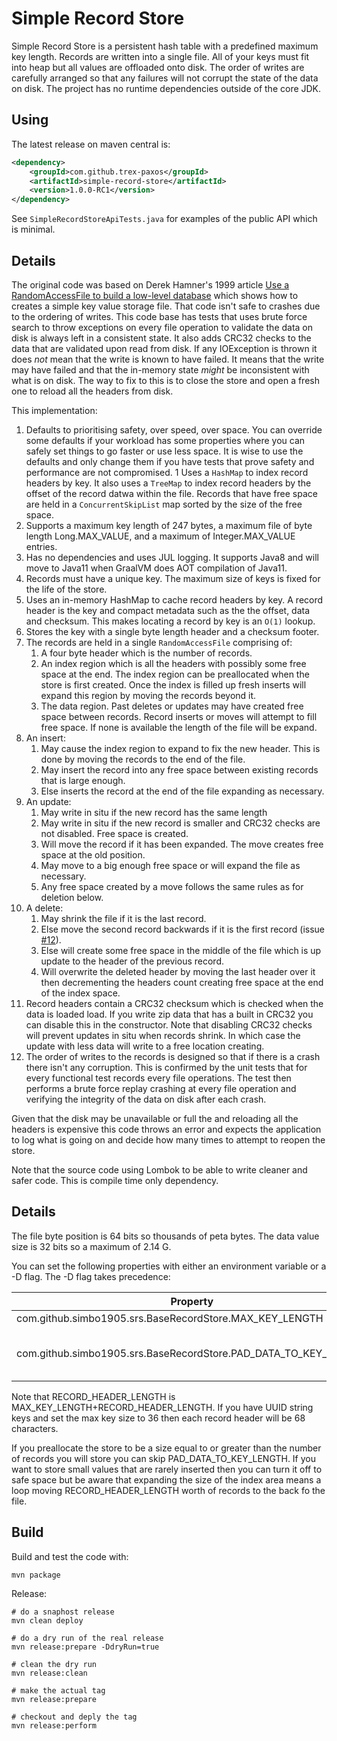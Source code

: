 
# Simple Record Store

Simple Record Store is a persistent hash table with a predefined maximum key length. Records are written into a single 
file. All of your keys must fit into heap but all values are offloaded onto disk. The order of writes are carefully 
arranged so that any failures will not corrupt the state of the data on disk. The project has no runtime dependencies outside of the core JDK. 

## Using

The latest release on maven central is:

```xml
<dependency>
	<groupId>com.github.trex-paxos</groupId>
	<artifactId>simple-record-store</artifactId>
	<version>1.0.0-RC1</version>
</dependency>
```

See `SimpleRecordStoreApiTests.java` for examples of the public API which is minimal. 

## Details

The original code was based on Derek Hamner's 1999 article [Use a RandomAccessFile to build a low-level database](http://www.javaworld.com/jw-01-1999/jw-01-step.html)
which shows how to creates a simple key value storage file. That code isn't safe to crashes due to the ordering 
of writes. This code base has tests that uses brute force search to throw exceptions on every file operation to validate 
the data on disk is always left in a consistent state. It also adds CRC32 checks to the data that are validated upon read from disk. If any IOException is thrown it does *not* mean that the write is known to have failed. It means that the write may have failed and that the in-memory state *might* be inconsistent with what is on disk. The way to fix to this is to close the store and open a fresh one to reload all the headers from disk. 

This implementation: 

1. Defaults to prioritising safety, over speed, over space. You can override some defaults if your workload has some 
properties where you can safely set things to go faster or use less space. It is wise to use the defaults and only 
change them if you have tests that prove safety and performance are not compromised. 
1  Uses a `HashMap` to index record headers by key. It also uses a `TreeMap` to index record headers by the offset of the record datwa within the file. Records that have free space are held in a `ConcurrentSkipList` map sorted by the size of 
the free space.  
1. Supports a maximum key length of 247 bytes, a maximum file of byte length Long.MAX_VALUE, and a maximum of Integer.MAX_VALUE entries.
1. Has no dependencies and uses JUL logging. It supports Java8 and will move to Java11 when GraalVM does AOT compilation of Java11. 
1. Records must have a unique key. The maximum size of keys is fixed for the life of the store.  
1. Uses an in-memory HashMap to cache record headers by key. A record header is the key and compact metadata such as the the 
offset, data and checksum. This makes locating a record by key is an `O(1)` lookup.
1. Stores the key with a single byte length header and a checksum footer. 
1. The records are held in a single `RandomAccessFile` comprising of: 
   1. A four byte header which is the number of records. 
   2. An index region which is all the headers with possibly some free space at the end. The index region can be 
   preallocated when the store is first created. Once the index is filled up fresh inserts will expand this region 
   by moving the records beyond it.  
   3. The data region. Past deletes or updates may have created free space between records. Record inserts or moves will 
   attempt to fill free space. If none is available the length of the file will be expand. 
1. An insert:
   1. May cause the index region to expand to fix the new header. This is done by moving the records to the end of the file. 
   1. May insert the record into any free space between existing records that is large enough. 
   1. Else inserts the record at the end of the file expanding as necessary.  
1. An update:
   1. May write in situ if the new record has the same length
   1. May write in situ if the new record is smaller and CRC32 checks are not disabled. Free space is created. 
   1. Will move the record if it has been expanded. The move creates free space at the old position.  
   1. May move to a big enough free space or will expand the file as necessary.    
   1. Any free space created by a move follows the same rules as for deletion below. 
1. A delete:
   1. May shrink the file if it is the last record. 
   1. Else move the second record backwards if it is the first record (issue [#12](https://github.com/simbo1905/simple-record-store/issues/12)). 
   1. Else will create some free space in the middle of the file which is up update to the header of the previous record. 
   1. Will overwrite the deleted header by moving the last header over it then decrementing the headers count creating 
   free space at the end of the index space.    
1. Record headers contain a CRC32 checksum which is checked when the data is loaded load. If you write zip data that has a 
built in CRC32 you can disable this in the constructor. Note that disabling CRC32 checks will prevent updates in situ when 
records shrink. In which case the update with less data will write to a free location creating.  
1. The order of writes to the records is designed so that if there is a crash there isn't any corruption. This is confirmed 
by the unit tests that for every functional test records every file operations. The test then performs a brute force 
replay crashing at every file operation and verifying the integrity of the data on disk after each crash. 

Given that the disk may be unavailable or full the 
and reloading all the headers is expensive this code throws an error and expects the application to log what is going on 
and decide how many times to attempt to reopen the store. 

Note that the source code using Lombok to be able to write cleaner and safer code. This is compile time only dependency. 

## Details

The file byte position is 64 bits so thousands of peta bytes. The data value size is 32 bits so a maximum of 2.14 G. 

You can set the following properties with either an environment variable or a -D flag. The -D flag takes precedence:

| Property                                                | Default | Comment                 |
|---------------------------------------------------------|---------|-------------------------|
| com.github.simbo1905.srs.BaseRecordStore.MAX_KEY_LENGTH | 64      | Max size of key string. |
| com.github.simbo1905.srs.BaseRecordStore.PAD_DATA_TO_KEY_LENGTH | true      | Pad data records to a minimum of RECORD_HEADER_LENGTH bytes. |

Note that RECORD_HEADER_LENGTH is MAX_KEY_LENGTH+RECORD_HEADER_LENGTH. If you have UUID string keys and set the max key 
size to 36 then each record header will be 68 characters. 

If you preallocate the store to be a size equal to or greater than the number of records you will store
you can skip PAD_DATA_TO_KEY_LENGTH. If you want to store small values that are rarely inserted then you 
can turn it off to safe space but be aware that expanding the size of the index area means a loop moving 
RECORD_HEADER_LENGTH worth of records to the back fo the file. 

## Build

Build and test the code with: 

```shell script
mvn package
```

Release: 

```shell script
# do a snaphost release
mvn clean deploy

# do a dry run of the real release
mvn release:prepare -DdryRun=true

# clean the dry run
mvn release:clean

# make the actual tag 
mvn release:prepare 

# checkout and deply the tag
mvn release:perform
```




